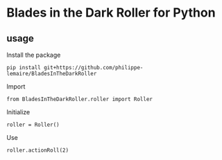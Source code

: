 # Blades in the Dark Roller for Python

## usage

Install the package

`pip install git+https://github.com/philippe-lemaire/BladesInTheDarkRoller`

Import

`from BladesInTheDarkRoller.roller import Roller`

Initialize

`roller = Roller()`

Use

`roller.actionRoll(2)`